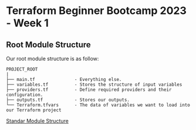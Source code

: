 # Terraform Beginner Bootcamp 2023 - Week 1

## Root Module Structure

Our root module structure is as follow:


```
PROJECT_ROOT
|
├── main.tf               - Everything else.
├── variables.tf          - Stores the structure of input variables
├── providers.tf          - Define required providers and their configuration.
├── outputs.tf            - Stores our outputs.
└── Terraform.tfvars      - The data of variables we want to load into our Terraform project
```
[Standar Module Structure](https://developer.hashicorp.com/terraform/language/modules/develop/structure)
